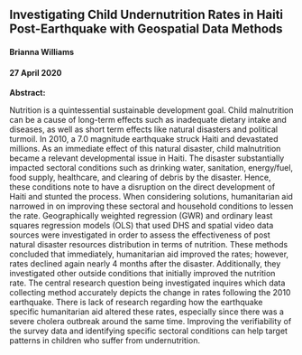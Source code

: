 ## Investigating Child Undernutrition Rates in Haiti Post-Earthquake with Geospatial Data Methods

#### Brianna Williams

#### 27 April 2020

**Abstract:**	

Nutrition is a quintessential sustainable development goal. Child malnutrition can be a cause of long-term effects such as inadequate dietary intake and diseases, as well as short term effects like natural disasters and political turmoil. In 2010, a 7.0 magnitude earthquake struck Haiti and devastated millions. As an immediate effect of this natural disaster, child malnutrition became a relevant developmental issue in Haiti. The disaster substantially impacted sectoral conditions such as drinking water, sanitation, energy/fuel, food supply, healthcare, and clearing of debris by the disaster. Hence, these conditions note to have a disruption on the direct development of Haiti and stunted the process. When considering solutions, humanitarian aid narrowed in on improving these sectoral and household conditions to lessen the rate. Geographically weighted regression (GWR) and ordinary least squares regression models (OLS) that used DHS and spatial video data sources were investigated in order to assess the effectiveness of post natural disaster resources distribution in terms of nutrition. These methods concluded that immediately, humanitarian aid improved the rates; however, rates declined again nearly 4 months after the disaster. Additionally, they investigated other outside conditions that initially improved the nutrition rate. The central research question being investigated inquires which data collecting method accurately depicts the change in rates following the 2010 earthquake. There is lack of research regarding how the earthquake specific humanitarian aid altered these rates, especially since there was a severe cholera outbreak around the same time. Improving the verifiability of the survey data and identifying specific sectoral conditions can help target patterns in children who suffer from undernutrition. 
